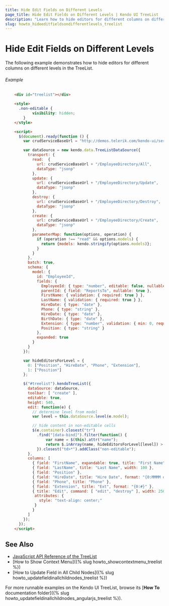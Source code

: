 ```yaml
---
title: Hide Edit Fields on Different Levels
page_title: Hide Edit Fields on Different Levels | Kendo UI TreeList
description: "Learn how to hide editors for different columns on different levels in a Kendo UI TreeList widget."
slug: howto_hideeditfieldsondifferentlevels_treelist
---
```


# Hide Edit Fields on Different Levels

The following example demonstrates how to hide editors for different columns on different levels in the TreeList.

###### Example

```html
    <div id="treelist"></div>

    <style>
      .non-editable {
            visibility: hidden;
        }
    </style>

    <script>
      $(document).ready(function () {
        var crudServiceBaseUrl = "http://demos.telerik.com/kendo-ui/service";

        var dataSource = new kendo.data.TreeListDataSource({
          transport: {
            read:  {
              url: crudServiceBaseUrl + "/EmployeeDirectory/All",
              dataType: "jsonp"
            },
            update: {
              url: crudServiceBaseUrl + "/EmployeeDirectory/Update",
              dataType: "jsonp"
            },
            destroy: {
              url: crudServiceBaseUrl + "/EmployeeDirectory/Destroy",
              dataType: "jsonp"
            },
            create: {
              url: crudServiceBaseUrl + "/EmployeeDirectory/Create",
              dataType: "jsonp"
            },
            parameterMap: function(options, operation) {
              if (operation !== "read" && options.models) {
                return {models: kendo.stringify(options.models)};
              }
            }
          },
          batch: true,
          schema: {
            model: {
              id: "EmployeeId",
              fields: {
                EmployeeId: { type: "number", editable: false, nullable: false },
                parentId: { field: "ReportsTo", nullable: true },
                FirstName: { validation: { required: true } },
                LastName: { validation: { required: true } },
                HireDate: { type: "date" },
                Phone: { type: "string" },
                HireDate: { type: "date" },
                BirthDate: { type: "date" },
                Extension: { type: "number", validation: { min: 0, required: true } },
                Position: { type: "string" }
              },
              expanded: true
            }
          }
        });

        var hideEditorsForLevel = {
          0: ["Position", "HireDate", "Phone", "Extension"],
          1: ["Position"]
        };

        $("#treelist").kendoTreeList({
          dataSource: dataSource,
          toolbar: [ "create" ],
          editable: true,
          height: 540,
          edit: function(e) {
            // determine level from model
            var level = this.dataSource.level(e.model);

            // hide content in non-editable cells
            $(e.container).closest("tr")
              .find("[data-bind]").filter(function() {
                  var name = $(this).attr("name");
                  return $.inArray(name, hideEditorsForLevel[level]) > -1;
              }).closest("td>*").addClass("non-editable");
          },
          columns: [
            { field: "FirstName", expandable: true, title: "First Name", width: 220 },
            { field: "LastName", title: "Last Name", width: 100 },
            { field: "Position" },
            { field: "HireDate", title: "Hire Date", format: "{0:MMMM d, yyyy}" },
            { field: "Phone", title: "Phone" },
            { field: "Extension", title: "Ext", format: "{0:#}" },
            { title: "Edit", command: [ "edit", "destroy" ], width: 250,
             attributes: {
               style: "text-align: center;"
             }
            }
          ]
        });
      });
    </script>
```

## See Also

* [JavaScript API Reference of the TreeList](/api/javascript/ui/treelist)
* [How to Show Context Menu]({% slug howto_showcontextmenu_treelist %})
* [How to Update Field in All Child Nodes]({% slug howto_updatefieldinallchildnodes_treelist %})

For more runnable examples on the Kendo UI TreeList, browse its [**How To** documentation folder]({% slug howto_updatefieldinallchildnodes_angularjs_treelist %}).
